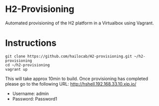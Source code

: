 # H2-Provisioning

Automated provisioning of the H2 platform in a Virtualbox using Vagrant.

# Instructions
```
git clone https://github.com/hailocab/H2-provisioning.git ~/h2-provisioning
cd ~/h2-provisioning
vagrant up
```  
This will take approx 10min to build. Once provisioning has completed please go to the following URL: 
http://hshell.192.168.33.10.xip.io/

* Username: admin
* Password: Password1
